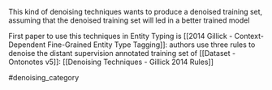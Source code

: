 This kind of denoising techniques wants to produce a denoised training set, assuming that the denoised training set will led in a better trained model

First paper to use this techniques in Entity Typing is [[2014 Gillick - Context-Dependent Fine-Grained Entity Type Tagging]]: authors use three rules to denoise the distant supervision annotated training set of [[Dataset - Ontonotes v5]]: [[Denoising Techniques - Gillick 2014 Rules]]
	


#denoising_category
